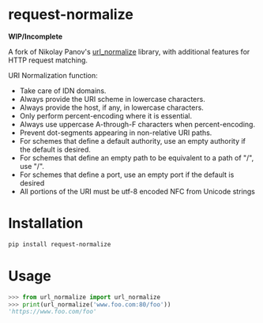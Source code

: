 # request-normalize
**WIP/Incomplete**

A fork of Nikolay Panov's [url_normalize](https://github.com/niksite/url-normalize) library, with additional features for HTTP request matching.

URI Normalization function:

* Take care of IDN domains.
* Always provide the URI scheme in lowercase characters.
* Always provide the host, if any, in lowercase characters.
* Only perform percent-encoding where it is essential.
* Always use uppercase A-through-F characters when percent-encoding.
* Prevent dot-segments appearing in non-relative URI paths.
* For schemes that define a default authority, use an empty authority if the default is desired.
* For schemes that define an empty path to be equivalent to a path of "/", use "/".
* For schemes that define a port, use an empty port if the default is desired
* All portions of the URI must be utf-8 encoded NFC from Unicode strings

# Installation
```sh
pip install request-normalize
```

# Usage
```python
>>> from url_normalize import url_normalize
>>> print(url_normalize('www.foo.com:80/foo'))
'https://www.foo.com/foo'
```
